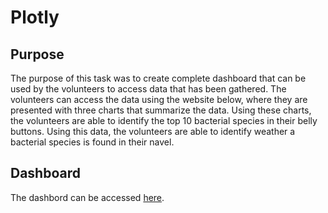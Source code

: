 # Plotly

## Purpose

The purpose of this task was to create complete dashboard that can be used by the volunteers to access data that has been gathered. The volunteers can access the data using the website below, where they are presented with three charts that summarize the data. Using these charts, the volunteers are able to identify the top 10 bacterial species in their belly buttons. Using this data, the volunteers are able to identify weather a bacterial species is found in their navel.

## Dashboard

The dashbord can be accessed [here](https://shayanafzal.github.io/Plotly/).
